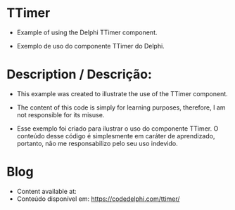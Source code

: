 # TTimer
- Example of using the Delphi TTimer component.
  
- Exemplo de uso do componente TTimer do Delphi.

# Description / Descrição:
- This example was created to illustrate the use of the TTimer component.
- The content of this code is simply for learning purposes, therefore, I am not responsible for its misuse.

- Esse exemplo foi criado para ilustrar o uso do componente TTimer.
O conteúdo desse código é simplesmente em caráter de aprendizado, portanto, não me responsabilizo pelo seu uso indevido.

# Blog
- Content available at:
- Conteúdo disponível em:
  https://codedelphi.com/ttimer/
